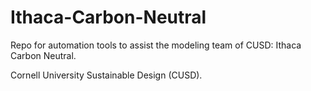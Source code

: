 # Ithaca-Carbon-Neutral

Repo for automation tools to assist the modeling team of CUSD: Ithaca Carbon Neutral.

Cornell University Sustainable Design (CUSD).
